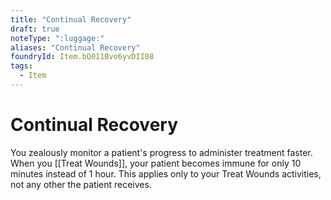 ```yaml
---
title: "Continual Recovery"
draft: true
noteType: ":luggage:"
aliases: "Continual Recovery"
foundryId: Item.bQ011Bvo6yvDII08
tags:
  - Item
---
```


# Continual Recovery

You zealously monitor a patient's progress to administer treatment faster. When you [[Treat Wounds]], your patient becomes immune for only 10 minutes instead of 1 hour. This applies only to your Treat Wounds activities, not any other the patient receives.
